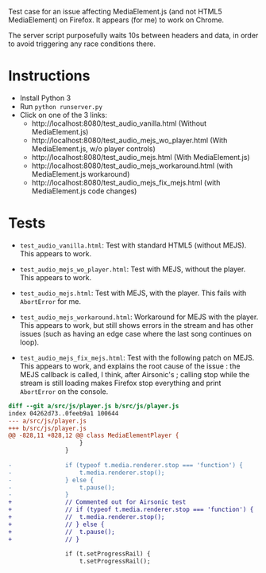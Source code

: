 Test case for an issue affecting MediaElement.js (and not HTML5 MediaElement)
on Firefox. It appears (for me) to work on Chrome.

The server script purposefully waits 10s between headers and data, in order to
avoid triggering any race conditions there.

Instructions
============

* Install Python 3
* Run `python runserver.py`
* Click on one of the 3 links:
    * http://localhost:8080/test_audio_vanilla.html (Without MediaElement.js)
    * http://localhost:8080/test_audio_mejs_wo_player.html (With MediaElement.js, w/o player controls)
    * http://localhost:8080/test_audio_mejs.html (With MediaElement.js)
    * http://localhost:8080/test_audio_mejs_workaround.html (with MediaElement.js workaround)
    * http://localhost:8080/test_audio_mejs_fix_mejs.html (with MediaElement.js code changes)

Tests
=====

* `test_audio_vanilla.html`: Test with standard HTML5 (without MEJS). This
  appears to work.

* `test_audio_mejs_wo_player.html`: Test with MEJS, without the player. This
  appears to work.

* `test_audio_mejs.html`: Test with MEJS, with the player. This fails with
  `AbortError` for me.

* `test_audio_mejs_workaround.html`: Workaround for MEJS with the player. This
  appears to work, but still shows errors in the stream and has other issues
  (such as having an edge case where the last song continues on loop).

* `test_audio_mejs_fix_mejs.html`: Test with the following patch on MEJS. This
  appears to work, and explains the root cause of the issue : the MEJS callback
  is called, I think, after Airsonic's ; calling stop while the stream is still
  loading makes Firefox stop everything and print `AbortError` on the console.

```diff
diff --git a/src/js/player.js b/src/js/player.js
index 04262d73..0feeb9a1 100644
--- a/src/js/player.js
+++ b/src/js/player.js
@@ -828,11 +828,12 @@ class MediaElementPlayer {
 					}
 				}
 
-				if (typeof t.media.renderer.stop === 'function') {
-					t.media.renderer.stop();
-				} else {
-					t.pause();
-				}
+				// Commented out for Airsonic test
+				// if (typeof t.media.renderer.stop === 'function') {
+				// 	t.media.renderer.stop();
+				// } else {
+				// 	t.pause();
+				// }
 
 				if (t.setProgressRail) {
 					t.setProgressRail();
```
